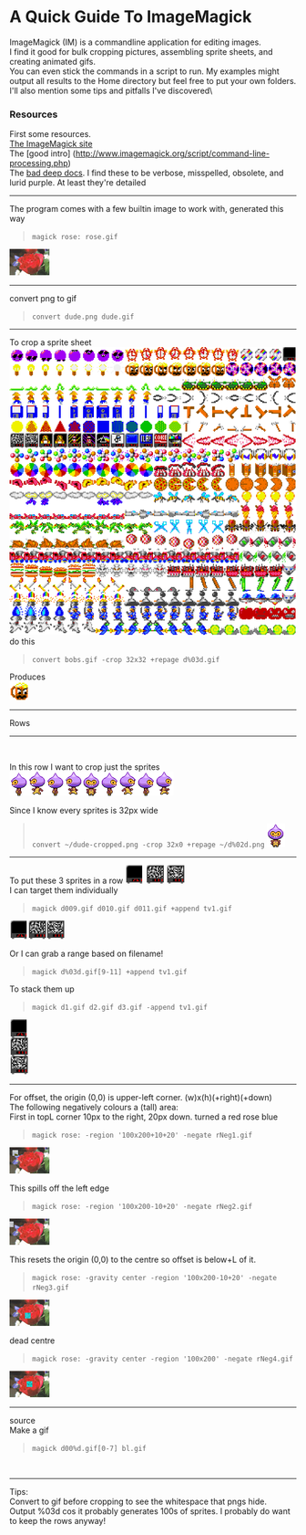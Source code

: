 # A Quick Guide To ImageMagick

ImageMagick (IM) is a commandline application for editing images.\
I find it good for bulk cropping pictures, assembling sprite sheets, and creating animated gifs.\
You can even stick the commands in a script to run. My examples might output all results to the Home directory but feel free to put your own folders.\
I'll also mention some tips and pitfalls I've discovered\
### Resources
First some resources.\
[The ImageMagick site](http://www.imagemagick.org)\
The [good intro] (http://www.imagemagick.org/script/command-line-processing.php)\
The [bad deep docs](http://www.imagemagick.org/Usage/crop/#crop_tile). I find these to be verbose, misspelled, obsolete, and lurid purple. At least they're detailed


---

The program comes with a few builtin image to work with, generated this way
>`magick rose: rose.gif`

![a](images/rose.gif)  

---

convert png to gif
> `convert dude.png dude.gif`  

---

To crop a sprite sheet  
![a](/images/bobs.png)  
do this
> `convert bobs.gif -crop 32x32 +repage d%03d.gif`

Produces  
![a](images/c028.png)

---

Rows

---

</br>


In this row I want to crop just the sprites
![a](images/dude.png)  

Since I know every sprites is 32px wide

> `convert ~/dude-cropped.png -crop 32x0 +repage ~/d%02d.png`
![a](images/d04.png)

---
To put these 3 sprites in a row
![a](images/d019.gif) ![a](images/d120.gif) ![a](images/d121.gif)  
I can target them individually
>`magick d009.gif d010.gif d011.gif +append tv1.gif`

![a](images/tv1.gif)

Or I can grab a range based on filename!

>`magick d%03d.gif[9-11] +append tv1.gif`

To stack them up
>`magick d1.gif d2.gif d3.gif -append tv1.gif`

![a](images/tv2.gif)

---


For offset, the origin (0,0) is upper-left corner. (w)x(h)(+right)(+down)  
The following negatively colours a (tall) area:  
First in topL corner 10px to the right, 20px down. turned a red rose blue
>`magick rose: -region '100x200+10+20' -negate rNeg1.gif`

![a](images/rNeg1.gif)

This spills off the left edge
>`magick rose: -region '100x200-10+20' -negate rNeg2.gif`

![a](images/rNeg2.gif)

This resets the origin (0,0) to the centre so offset is below+L of it.
>`magick rose: -gravity center -region '100x200-10+20' -negate rNeg3.gif`

![a](images/rNeg3.gif)

dead centre
>`magick rose: -gravity center -region '100x200' -negate rNeg4.gif`

![a](images/rNeg4.gif)

---

source  
Make a gif

> `magick d00%d.gif[0-7] bl.gif`

</br>

---

Tips:  
Convert to gif before cropping to see the whitespace that pngs hide.  
Output %03d cos it probably generates 100s of sprites.
I probably do want to keep the rows anyway!


